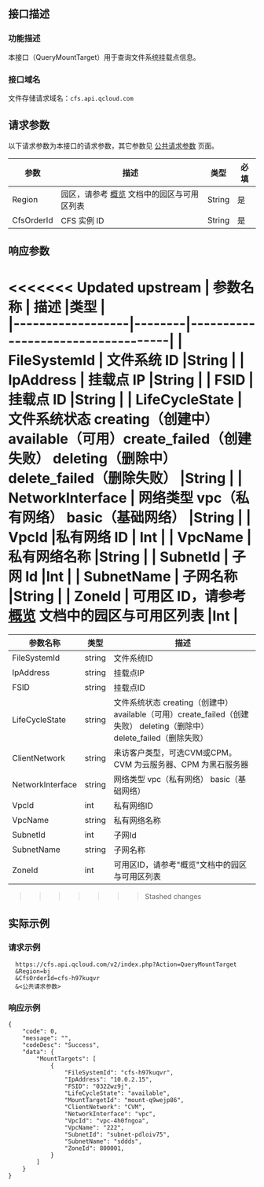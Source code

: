 ## 接口描述
### 功能描述
本接口（QueryMountTarget）用于查询文件系统挂载点信息。

### 接口域名
文件存储请求域名：`cfs.api.qcloud.com`

## 请求参数
以下请求参数为本接口的请求参数，其它参数见 [公共请求参数](https://cloud.tencent.com/document/product/582/13227) 页面。

|    参数    |                       描述                      |  类型  | 必填 |
|------------|-----|--------|------------------------------------------------|
| Region     |   园区，请参考 [概览](https://cloud.tencent.com/document/product/582/13225) 文档中的园区与可用区列表 | String |  是   |
| CfsOrderId | CFS 实例 ID                                      | String | 是   |


## 响应参数

<<<<<<< Updated upstream
|     参数名称     |                      描述                        |类型  |  
|------------------|--------|-----------------------------------|
| FileSystemId     | 文件系统 ID                                                  |String | 
| IpAddress        |  挂载点 IP                                          |String |
| FSID             |  挂载点 ID                                                   |String |
| LifeCycleState   |  文件系统状态 creating（创建中） available（可用）create_failed（创建失败） deleting（删除中） delete_failed（删除失败） |String |
| NetworkInterface |  网络类型 vpc（私有网络） basic（基础网络）                                          |String |
| VpcId            |私有网络 ID                                 | Int    | 
| VpcName          | 私有网络名称               |String | 
| SubnetId         |  子网 Id                       |Int    |
| SubnetName       | 子网名称                                     |String | 
| ZoneId           | 可用区 ID，请参考 [概览](https://cloud.tencent.com/document/product/582/13225) 文档中的园区与可用区列表                       |Int    | 
=======
|     参数名称     |  类型  |                                                           描述                                                          |
|------------------|--------|-------------------------------------------------------------------------------------------------------------------------|
| FileSystemId     | string | 文件系统ID                                                                                                              |
| IpAddress        | string | 挂载点IP                                                                                                                |
| FSID             | string | 挂载点ID                                                                                                                |
| LifeCycleState   | string | 文件系统状态 creating（创建中） available（可用）create_failed（创建失败） deleting（删除中） delete_failed（删除失败） |
| ClientNetwork | string | 来访客户类型，可选CVM或CPM。CVM 为云服务器、CPM 为黑石服务器                                                                              |
| NetworkInterface | string | 网络类型 vpc（私有网络） basic（基础网络）                                                                              |
| VpcId            | int    | 私有网络ID                                                                                                              |
| VpcName          | string | 私有网络名称                                                                                                            |
| SubnetId         | int    | 子网Id                                                                                                                  |
| SubnetName       | string | 子网名称                                                                                                                |
| ZoneId           | int    | 可用区ID，请参考"概览"文档中的园区与可用区列表                                                                      |
>>>>>>> Stashed changes


## 实际示例 

### 请求示例

```
  https://cfs.api.qcloud.com/v2/index.php?Action=QueryMountTarget
  &Region=bj
  &CfsOrderId=cfs-h97kuqvr
  &<公共请求参数>
```

### 响应示例

```
{
    "code": 0,
    "message": "",
    "codeDesc": "Success",
    "data": {
        "MountTargets": [
            {
                "FileSystemId": "cfs-h97kuqvr",
                "IpAddress": "10.0.2.15",
                "FSID": "0322wz9j",
                "LifeCycleState": "available",
                "MountTargetId": "mount-q9wejp86",
                "ClientNetwork": "CVM",
                "NetworkInterface": "vpc",
                "VpcId": "vpc-4h0fngoa",
                "VpcName": "222",
                "SubnetId": "subnet-pdloiv75",
                "SubnetName": "sddds",
                "ZoneId": 800001,
            }
        ]
    }
}

```





